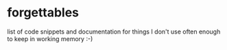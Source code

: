 forgettables
============

list of code snippets and documentation for things I don't use often enough to keep in working memory :-)
